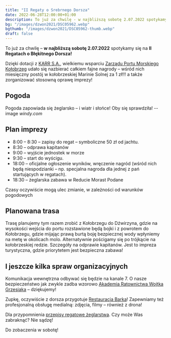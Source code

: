 ```yaml
---
title: "II Regaty o Srebrnego Dorsza"
date: 2022-06-28T12:00:00+01:00
description: To już za chwilę - w najbliższą sobotę 2.07.2022 spotykamy się na II Regatach o Błękitnego Dorsza! Kilka informacji organizacyjnych.
bg: "/images/dzwon2021/DSC05962.webp"
bgthumb: "/images/dzwon2021/DSC05962-thumb.webp"
draft: false
---
```


To już za chwilę – **w najbliższą sobotę 2.07.2022** spotykamy się na **II Regatach o Błękitnego Dorsza!**

Dzięki dotacji z [KARR S.A.](https://karrsa.eu/), wielkiemu wsparciu [Zarządu Portu Morskiego Kołobrzeg](https://zpmkolobrzeg.pl/) udało się nazbierać całkiem fajne nagrody – wśród nich miesięczny postój w kołobrzeskiej Marinie Solnej za 1 zł!!! a także zorganizować stosowną oprawę imprezy!

## Pogoda
Pogoda zapowiada się żeglarsko – i wiatr i słońce! Oby się sprawdziła!
--image
*windy.com*

## Plan imprezy
- 8:00 – 8:30 – zapisy do regat – symboliczne 50 zł od jachtu.
- 8:30 – odprawa kapitanów
- 9:00 – wyjście jednostek w morze
- 9:30 – start do wyścigu.
- 18:00 – oficjalne ogłoszenie wyników, wręczenie nagród (wśród nich będą niespodzianki – np. specjalna nagroda dla jednej z pań startujących w regatach).
- 18:30 – żeglarska zabawa w Reducie Morast Podane

Czasy oczywiście mogą ulec zmianie, w zależności od warunków pogodowych

## Planowana trasa
Trasę planujemy tym razem zrobić z Kołobrzegu do Dźwirzyna, gdzie na wysokości wejścia do portu rozstawione będą bojki i z powrotem do Kołobrzegu, gdzie mijając prawą burtą boję bezpiecznej wody wpłyniemy na metę w okolicach molo. Alternatywnie pościgamy się po trójkącie na kołobrzeskiej redzie. Szczegóły na odprawie kapitanów. Jest to impreza turystyczna, gdzie priorytetem jest bezpieczna zabawa!

## I jeszcze kilka spraw organizacyjnych
Komunikacja wewnętrzna odbywać się będzie na kanale 7. O nasze bezpieczeństwo jak zwykle zadba wzorowo [Akademia Ratownictwa Wojtka Grzesiaka](https://akademiaratownictwa.com.pl/) – dziękujemy!

Zupkę, oczywiście z dorsza przygotuje [Restauracja Barka](https://www.facebook.com/BARKA-596292867176294/)! Zapewniamy też profesjonalną obsługę medialną: zdjęcia, filmy – również z drona!

Dla przypomnienia [przepisy regatowe żeglarstwa](https://u.profitroom.com/nat.pl/uploads/Przepisyregatoweeglarstwa.pdf). Czy może Was zabraknąć? Nie sądzę!

Do zobaczenia w sobotę!
